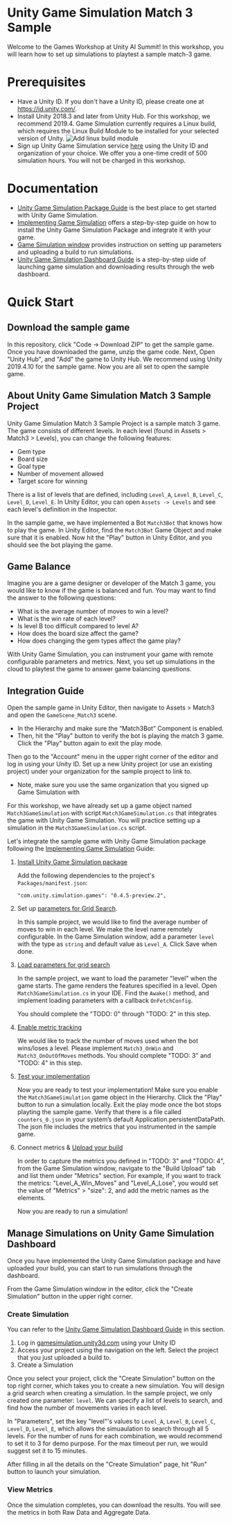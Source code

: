 # Unity Game Simulation Match 3 Sample

Welcome to the Games Workshop at Unity AI Summit! In this workshop, you will learn how to set up simulations to playtest a sample match-3 game. 

# Prerequisites
- Have a Unity ID. If you don't have a Unity ID, please create one at https://id.unity.com/. 
- Install Unity 2018.3 and later from Unity Hub. For this workshop, we recommend 2019.4. 
Game Simulation currently requires a Linux build, which requires the Linux Build Module to be installed for your selected version of Unity. 
![Add linux build module](https://unity-technologies.github.io/gamesimulation/Docs/Images/add-linux-build.gif)
- Sign up Unity Game Simulation service [here](https://dashboard.unity3d.com/metered-billing/marketplace/products/2771b1e8-4d77-4b34-9b9d-7d6f15ca6ba1) 
using the Unity ID and organization of your choice. 
We offer you a one-time credit of 500 simulation hours. You will not be charged in this workshop.

# Documentation
- [Unity Game Simulation Package Guide](https://docs.unity3d.com/Packages/com.unity.simulation.games@0.4/manual/index.html)
 is the best place to get started with Unity Game Simulation.
- [Implementing Game Simulation](https://docs.unity3d.com/Packages/com.unity.simulation.games@0.4/manual/ImplementationGuide.html)
  offers a step-by-step guide on how to install the Unity Game Simulation Package and integrate it with your game. 
- [Game Simulation window](https://docs.unity3d.com/Packages/com.unity.simulation.games@0.4/manual/GameSimulationWindow.html)
 provides instruction on setting up parameters and uploading a build to run simulations.
- [Unity Game Simulation Dashboard Guide](https://unity-technologies.github.io/gamesimulation/Docs/Dashboard.html)
 is a step-by-step uide of launching game simulation and downloading results through the web dashboard.

# Quick Start
## Download the sample game
In this repository, click "Code -> Download ZIP" to get the sample game. 
Once you have downloaded the game, unzip the game code. Next, Open "Unity Hub", and "Add" the game to Unity Hub. 
We recommend using Unity 2019.4.10 for the sample game. Now you are all set to open the sample game. 
 
## About Unity Game Simulation Match 3 Sample Project
Unity Game Simulation Match 3 Sample Project is a sample match 3 game. 
The game consists of different levels. 
In each level (found in Assets > Match3 > Levels), you can change the following features:

- Gem type
- Board size
- Goal type
- Number of movement allowed
- Target score for winning

There is a list of levels that are defined, 
including `Level_A`, `Level_B`, `Level_C`, `Level_D`, `Level_E`. 
In Unity Editor, you can open `Assets -> Levels` and see each level's definition in the Inspector.

In the sample game, we have implemented a Bot `Match3Bot` that knows how to play the game. 
In Unity Editor, find the `Match3Bot` Game Object and make sure that it is enabled. 
Now hit the "Play" button in Unity Editor, and you should see the bot playing the game. 


## Game Balance
Imagine you are a game designer or developer of the Match 3 game, 
you would like to know if the game is balanced and fun. 
You may want to find the answer to the following questions:

- What is the average number of moves to win a level?
- What is the win rate of each level?
- Is level B too difficult compared to level A?
- How does the board size affect the game?
- How does changing the gem types affect the game play?

With Unity Game Simulation, you can instrument your game with remote configurable parameters 
and metrics. Next, you set up simulations in the cloud to playtest the game to answer game balancing questions.

## Integration Guide
Open the sample game in Unity Editor, then navigate to Assets > Match3 and open the `GameScene_Match3` scene. 
 - In the Hierarchy and make sure the “Match3Bot” Component is enabled. 
 - Then, hit the "Play" button to verify the bot is playing the match 3 game. Click the "Play" button again to exit the play mode. 

Then go to the "Account" menu in the upper right corner of the editor and log in using your Unity ID. Set up a new Unity project (or use an existing project) under your organization for the sample project to link to.
 - Note, make sure you use the same organization that you signed up Game Simulation with 

For this workshop, we have already set up a game object named `Match3GameSimulation` with script `Match3GameSimulation.cs` that integrates the game with Unity Game Simulation. 
You will practice setting up a simulation in the `Match3GameSimulation.cs` script.

Let's integrate the sample game with Unity Game Simulation package following the [Implementing Game Simulation](https://docs.unity3d.com/Packages/com.unity.simulation.games@0.4/manual/ImplementationGuide.html) Guide:
1. [Install Unity Game Simulation package](https://docs.unity3d.com/Packages/com.unity.simulation.games@0.4/manual/ImplementationGuide.html#step-1-install-the-game-simulation-package)

    Add the following dependencies to the project's `Packages/manifest.json`: 
   ```
   "com.unity.simulation.games": "0.4.5-preview.2",
   ```
2. Set up [parameters for Grid Search](https://docs.unity3d.com/Packages/com.unity.simulation.games@0.4/manual/ImplementationGuide.html#step-2-create-parameters-in-game-simulation-for-each-grid-search-parameter).

      In this sample project, we would like to find the average number of moves to win in each level. We make the level name remotely configurable. In the Game Simulation window, add a parameter `level` with the type as `string` and default value as `Level_A`. Click Save when done.

3. [Load parameters for grid search](https://docs.unity3d.com/Packages/com.unity.simulation.games@0.4/manual/ImplementationGuide.html#step-3-load-parameters-for-grid-search)
  
      In the sample project, we want to load the parameter "level" when the game starts. The game renders the features specified in a level. 
      Open `Match3GameSimulation.cs` in your IDE. Find the `Awake()` method, and implement loading parameters with a callback `OnFetchConfig`.
      
      You should complete the "TODO: 0" through "TODO: 2" in this step. 
      
4. [Enable metric tracking](https://docs.unity3d.com/Packages/com.unity.simulation.games@0.4/manual/ImplementationGuide.html#step-4-enable-metrics-tracking)
      
      We would like to track the number of moves used when the bot wins/loses a level. 
      Please implement `Match3_OnWin` and `Match3_OnOutOfMoves` methods.
      You should complete "TODO: 3" and "TODO: 4" in this step.
      
5. [Test your implementation](https://docs.unity3d.com/Packages/com.unity.simulation.games@0.4/manual/ImplementationGuide.html#step-5-test-your-implementation)

      Now you are ready to test your implementation! Make sure you enable the `Match3GameSimulation` game object in the Hierarchy. 
      Click the "Play" button to run a simulation locally. Exit the play mode once the bot stops playting the sample game. 
      Verify that there is a file called `counters_0.json` in your system’s default Application.persistentDataPath. 
      The json file includes the metrics that you instrumented in the sample game. 

6. Connect metrics & [Upload your build](https://docs.unity3d.com/Packages/com.unity.simulation.games@0.4/manual/ImplementationGuide.html#step-6-upload-your-build-to-game-simulation)

      In order to capture the metrics you defined in "TODO: 3" and "TODO: 4", from the Game Simulation window, navigate to the "Build Upload" tab and list them           under "Metrics" section.  For example, if you want to track the metrics: "Level_A_Win_Moves" and "Level_A_Lose", you would set the value of "Metrics" >             "size": 2, and add the metric names as the elements.  
      
      Now you are ready to run a simulation! 

## Manage Simulations on Unity Game Simulation Dashboard
Once you have implemented the Unity Game Simulation package and have uploaded your build, you can start to run simulations through the dashboard. 

From the Game Simulation window in the editor, click the "Create Simulation" button in the upper right corner.  

### Create Simulation
You can refer to the [Unity Game Simulation Dashboard Guide](https://dashboard.unity3d.com/game-simulation/dashboard-guide) in this section.

1. Log in [gamesimulation.unity3d.com](https://gamesimulation.unity3d.com/) using your Unity ID
2. Access your project using the navigation on the left. Select the project that you just uploaded a build to. 
3. Create a Simulation

Once you select your project, click the "Create Simulation" button on the top right corner, which takes you to create a new simulation. 
You will design a grid search when creating a simulation. In the sample project, we only created one parameter: `level`. 
We can specify a list of levels to search, and find how the number of movements varies in each level. 

In "Parameters", set the key "level"'s values to `Level_A`, `Level_B`, `Level_C`, `Level_D`, `Level_E`, which allows the simuaulation to search through all 5 levels.  For the number of runs for each combination, we would recommend to set it to 3 for demo purpose. For the max timeout per run, we would suggest set it to 15 minutes. 

After filling in all the details on the "Create Simulation" page, hit "Run" button to launch your simulation. 

### View Metrics
Once the simulation completes, you can download the results. You will see the metrics in both Raw Data and Aggregate Data. 
